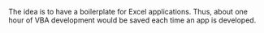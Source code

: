The idea is to have a boilerplate for Excel applications. Thus, about one hour of VBA development would be saved each time an app is developed.
